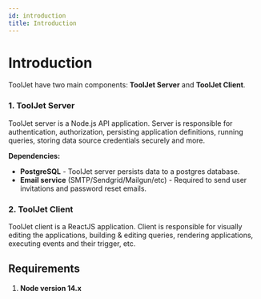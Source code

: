 ```yaml
---
id: introduction
title: Introduction
---
```

# Introduction

ToolJet have two main components: **ToolJet Server** and **ToolJet Client**.

### 1. ToolJet Server  

ToolJet server is a Node.js API application. Server is responsible for authentication, authorization, persisting application definitions, running queries, storing data source credentials securely and more. 

**Dependencies:**
- **PostgreSQL** - ToolJet server persists data to a postgres database. 
- **Email service** (SMTP/Sendgrid/Mailgun/etc) - Required to send user invitations and password reset emails.   
    
### 2. ToolJet Client  

ToolJet client is a ReactJS application. Client is responsible for visually editing the applications, building & editing queries, rendering applications, executing events and their trigger, etc.

## Requirements

1. **Node version 14.x**